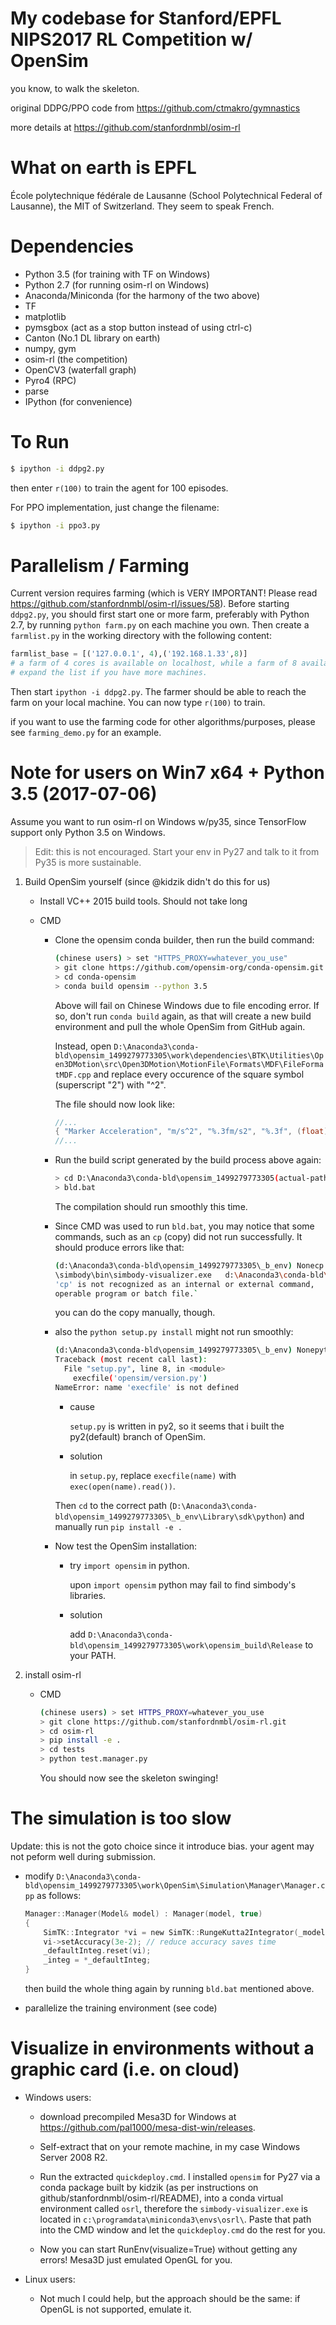 # My codebase for Stanford/EPFL NIPS2017 RL Competition w/ OpenSim

you know, to walk the skeleton.

original DDPG/PPO code from <https://github.com/ctmakro/gymnastics>

more details at <https://github.com/stanfordnmbl/osim-rl>

# What on earth is EPFL

École polytechnique fédérale de Lausanne (School Polytechnical Federal of Lausanne), the MIT of Switzerland. They seem to speak French.

# Dependencies

  - Python 3.5 (for training with TF on Windows)
  - Python 2.7 (for running osim-rl on Windows)
  - Anaconda/Miniconda (for the harmony of the two above)
  - TF
  - matplotlib
  - pymsgbox (act as a stop button instead of using ctrl-c)
  - Canton (No.1 DL library on earth)
  - numpy, gym
  - osim-rl (the competition)
  - OpenCV3 (waterfall graph)
  - Pyro4 (RPC)
  - parse
  - IPython (for convenience)

# To Run

```bash
$ ipython -i ddpg2.py
```

then enter `r(100)` to train the agent for 100 episodes.

For PPO implementation, just change the filename:

```bash
$ ipython -i ppo3.py
```

# Parallelism / Farming


Current version requires farming (which is VERY IMPORTANT! Please read <https://github.com/stanfordnmbl/osim-rl/issues/58>). Before starting `ddpg2.py`, you should first start one or more farm, preferably with Python 2.7, by running `python farm.py` on each machine you own. Then create a `farmlist.py` in the working directory with the following content:

```py
farmlist_base = [('127.0.0.1', 4),('192.168.1.33',8)]
# a farm of 4 cores is available on localhost, while a farm of 8 available on another machine.
# expand the list if you have more machines.
```

Then start `ipython -i ddpg2.py`. The farmer should be able to reach the farm on your local machine. You can now type `r(100)` to train.

if you want to use the farming code for other algorithms/purposes, please see `farming_demo.py` for an example.

# Note for users on Win7 x64 + Python 3.5 (2017-07-06)

Assume you want to run osim-rl on Windows w/py35, since TensorFlow support only Python 3.5 on Windows.

> Edit: this is not encouraged. Start your env in Py27 and talk to it from Py35 is more sustainable.

1. Build OpenSim yourself (since @kidzik didn't do this for us)
    - Install VC++ 2015 build tools. Should not take long

    - CMD
        - Clone the opensim conda builder, then run the build command:

            ```bash
            (chinese users) > set "HTTPS_PROXY=whatever_you_use"
            > git clone https://github.com/opensim-org/conda-opensim.git
            > cd conda-opensim
            > conda build opensim --python 3.5
            ```

            Above will fail on Chinese Windows due to file encoding error. If so, don't run `conda build` again, as that will create a new build environment and pull the whole OpenSim from GitHub again.

            Instead, open `D:\Anaconda3\conda-bld\opensim_1499279773305\work\dependencies\BTK\Utilities\Open3DMotion\src\Open3DMotion\MotionFile\Formats\MDF\FileFormatMDF.cpp` and replace every occurence of the square symbol (superscript "2") with "^2".

            The file should now look like:
            ```c
            //...
            { "Marker Acceleration", "m/s^2", "%.3fm/s2", "%.3f", (float)0.05},
            //...
            ```

        - Run the build script generated by the build process above again:

            ```bash
            > cd D:\Anaconda3\conda-bld\opensim_1499279773305(actual-path-may-vary)\work
            > bld.bat
            ```

            The compilation should run smoothly this time.

        - Since CMD was used to run `bld.bat`, you may notice that some commands, such as an `cp` (copy) did not run successfully. It should produce errors like that:

            ```bash
            (d:\Anaconda3\conda-bld\opensim_1499279773305\_b_env) Nonecp d:\Anaconda3\conda-bld\opensim_1499279773305\_b_env\Library
            \simbody\bin\simbody-visualizer.exe   d:\Anaconda3\conda-bld\opensim_1499279773305\_b_env\simbody-visualizer.exe
            'cp' is not recognized as an internal or external command,
            operable program or batch file.`
            ```

            you can do the copy manually, though.

        - also the `python setup.py install` might not run smoothly:

            ```bash
            (d:\Anaconda3\conda-bld\opensim_1499279773305\_b_env) Nonepython setup.py install
            Traceback (most recent call last):
              File "setup.py", line 8, in <module>
                execfile('opensim/version.py')
            NameError: name 'execfile' is not defined
            ```

            - cause

              `setup.py` is written in py2, so it seems that i built the py2(default) branch of OpenSim.

            - solution

              in `setup.py`, replace `execfile(name)` with `exec(open(name).read())`.

            Then `cd` to the correct path (`D:\Anaconda3\conda-bld\opensim_1499279773305\_b_env\Library\sdk\python`) and manually run `pip install -e .`

      - Now test the OpenSim installation:
          - try `import opensim` in python.

            upon `import opensim` python may fail to find simbody's libraries.

          - solution

            add `D:\Anaconda3\conda-bld\opensim_1499279773305\work\opensim_build\Release` to your PATH.

2. install osim-rl
    - CMD

        ```bash
        (chinese users) > set HTTPS_PROXY=whatever_you_use
        > git clone https://github.com/stanfordnmbl/osim-rl.git
        > cd osim-rl
        > pip install -e .
        > cd tests
        > python test.manager.py
        ```

        You should now see the skeleton swinging!

# The simulation is too slow

Update: this is not the goto choice since it introduce bias. your agent may not peform well during submission.

- modify `D:\Anaconda3\conda-bld\opensim_1499279773305\work\OpenSim\Simulation\Manager\Manager.cpp` as follows:

    ```c
    Manager::Manager(Model& model) : Manager(model, true)
    {
        SimTK::Integrator *vi = new SimTK::RungeKutta2Integrator(_model->getMultibodySystem());
        vi->setAccuracy(3e-2); // reduce accuracy saves time
        _defaultInteg.reset(vi);
        _integ = *_defaultInteg;
    }
    ```

    then build the whole thing again by running `bld.bat` mentioned above.

- parallelize the training environment (see code)


# Visualize in environments without a graphic card (i.e. on cloud)

- Windows users:
    - download precompiled Mesa3D for Windows at <https://github.com/pal1000/mesa-dist-win/releases>.
    - Self-extract that on your remote machine, in my case Windows Server 2008 R2.

    - Run the extracted `quickdeploy.cmd`. I installed `opensim` for Py27 via a conda package built by kidzik (as per instructions on github/stanfordnmbl/osim-rl/README), into a conda virtual environment called `osrl`, therefore the `simbody-visualizer.exe` is located in `c:\programdata\miniconda3\envs\osrl\`. Paste that path into the CMD window and let the `quickdeploy.cmd` do the rest for you.
    - Now you can start RunEnv(visualize=True) without getting any errors! Mesa3D just emulated OpenGL for you.

- Linux users:
    - Not much I could help, but the approach should be the same: if OpenGL is not supported, emulate it.
